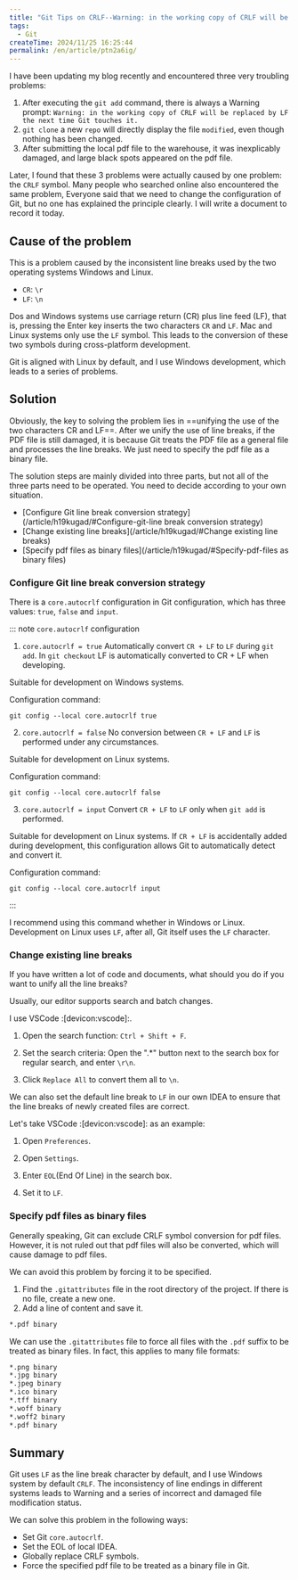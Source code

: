 ```yaml
---
title: "Git Tips on CRLF--Warning: in the working copy of CRLF will be replaced by LF the next time Git touches it."
tags:
  - Git
createTime: 2024/11/25 16:25:44
permalink: /en/article/ptn2a6ig/
---
```

I have been updating my blog recently and encountered three very troubling problems:
1. After executing the `git add` command, there is always a Warning prompt: `Warning: in the working copy of CRLF will be replaced by LF the next time Git touches it.`
2. `git clone` a new `repo` will directly display the file `modified`, even though nothing has been changed.
3. After submitting the local pdf file to the warehouse, it was inexplicably damaged, and large black spots appeared on the pdf file.

Later, I found that these 3 problems were actually caused by one problem: the `CRLF` symbol. Many people who searched online also encountered the same problem, Everyone said that we need to change the configuration of Git, but no one has explained the principle clearly. I will write a document to record it today.
<!-- more -->

## Cause of the problem
This is a problem caused by the inconsistent line breaks used by the two operating systems Windows and Linux.

- `CR`: `\r`
- `LF`: `\n`

Dos and Windows systems use carriage return (CR) plus line feed (LF), that is, pressing the Enter key inserts the two characters `CR` and `LF`. Mac and Linux systems only use the `LF` symbol. This leads to the conversion of these two symbols during cross-platform development.

Git is aligned with Linux by default, and I use Windows development, which leads to a series of problems.

## Solution
Obviously, the key to solving the problem lies in ==unifying the use of the two characters CR and LF==. After we unify the use of line breaks, if the PDF file is still damaged, it is because Git treats the PDF file as a general file and processes the line breaks. We just need to specify the pdf file as a binary file.

The solution steps are mainly divided into three parts, but not all of the three parts need to be operated. You need to decide according to your own situation.
- [Configure Git line break conversion strategy](/article/h19kugad/#Configure-git-line break conversion strategy)
- [Change existing line breaks](/article/h19kugad/#Change existing line breaks)
- [Specify pdf files as binary files](/article/h19kugad/#Specify-pdf-files as binary files)

### Configure Git line break conversion strategy
There is a `core.autocrlf` configuration in Git configuration, which has three values: `true`, `false` and `input`.

::: note `core.autocrlf` configuration
1. `core.autocrlf = true`
Automatically convert `CR + LF` to `LF` during `git add`. In `git checkout` LF is automatically converted to CR + LF when developing.

Suitable for development on Windows systems.

Configuration command:
``` shell
git config --local core.autocrlf true
```
2. `core.autocrlf = false`
No conversion between `CR + LF` and `LF` is performed under any circumstances.

Suitable for development on Linux systems.

Configuration command:
``` shell
git config --local core.autocrlf false
```
3. `core.autocrlf = input`
Convert `CR + LF` to `LF` only when `git add` is performed.

Suitable for development on Linux systems. If `CR + LF` is accidentally added during development, this configuration allows Git to automatically detect and convert it.

Configuration command:
``` shell
git config --local core.autocrlf input
```
:::

I recommend using this command whether in Windows or Linux. Development on Linux uses `LF`, after all, Git itself uses the `LF` character.

### Change existing line breaks
If you have written a lot of code and documents, what should you do if you want to unify all the line breaks?

Usually, our editor supports search and batch changes.

I use VSCode :[devicon:vscode]:.

1. Open the search function: `Ctrl + Shift + F`.

2. Set the search criteria: Open the ".*" button next to the search box for regular search, and enter `\r\n`.

3. Click `Replace All` to convert them all to `\n`.

We can also set the default line break to `LF` in our own IDEA to ensure that the line breaks of newly created files are correct.

Let's take VSCode :[devicon:vscode]: as an example:

1. Open `Preferences`.

2. Open `Settings`.

3. Enter `EOL`(End Of Line) in the search box.

4. Set it to `LF`.

### Specify pdf files as binary files
Generally speaking, Git can exclude CRLF symbol conversion for pdf files. However, it is not ruled out that pdf files will also be converted, which will cause damage to pdf files.

We can avoid this problem by forcing it to be specified.
1. Find the `.gitattributes` file in the root directory of the project. If there is no file, create a new one.
2. Add a line of content and save it.
``` md
*.pdf binary
```

We can use the `.gitattributes` file to force all files with the `.pdf` suffix to be treated as binary files. In fact, this applies to many file formats:

``` md
*.png binary
*.jpg binary
*.jpeg binary
*.ico binary
*.tff binary
*.woff binary
*.woff2 binary
*.pdf binary
```

## Summary
Git uses `LF` as the line break character by default, and I use Windows system by default `CRLF`. The inconsistency of line endings in different systems leads to Warning and a series of incorrect and damaged file modification status.

We can solve this problem in the following ways:
- Set Git `core.autocrlf`.
- Set the EOL of local IDEA.
- Globally replace CRLF symbols.
- Force the specified pdf file to be treated as a binary file in Git.